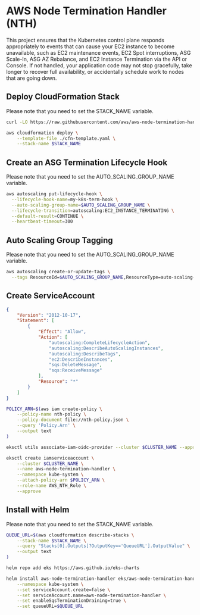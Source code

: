 # AWS Node Termination Handler (NTH)
This project ensures that the Kubernetes control plane responds appropriately to events that can cause your EC2 instance to become unavailable, such as EC2 maintenance events, EC2 Spot interruptions, ASG Scale-In, ASG AZ Rebalance, and EC2 Instance Termination via the API or Console. If not handled, your application code may not stop gracefully, take longer to recover full availability, or accidentally schedule work to nodes that are going down.
## Deploy CloudFormation Stack
Please note that you need to set the STACK_NAME variable.
``` bash
curl -LO https://raw.githubusercontent.com/aws/aws-node-termination-handler/main/docs/cfn-template.yaml

aws cloudformation deploy \
    --template-file ./cfn-template.yaml \
    --stack-name $STACK_NAME
```
## Create an ASG Termination Lifecycle Hook
Please note that you need to set the AUTO_SCALING_GROUP_NAME variable.
``` bash
aws autoscaling put-lifecycle-hook \
  --lifecycle-hook-name=my-k8s-term-hook \
  --auto-scaling-group-name=$AUTO_SCALING_GROUP_NAME \
  --lifecycle-transition=autoscaling:EC2_INSTANCE_TERMINATING \
  --default-result=CONTINUE \
  --heartbeat-timeout=300
```
## Auto Scaling Group Tagging
Please note that you need to set the AUTO_SCALING_GROUP_NAME variable.
``` bash
aws autoscaling create-or-update-tags \
  --tags ResourceId=$AUTO_SCALING_GROUP_NAME,ResourceType=auto-scaling-group,Key=aws-node-termination-handler/managed,Value=,PropagateAtLaunch=true
```
## Create ServiceAccount
``` json title="nth-policy.json"
{
    "Version": "2012-10-17",
    "Statement": [
        {
            "Effect": "Allow",
            "Action": [
                "autoscaling:CompleteLifecycleAction",
                "autoscaling:DescribeAutoScalingInstances",
                "autoscaling:DescribeTags",
                "ec2:DescribeInstances",
                "sqs:DeleteMessage",
                "sqs:ReceiveMessage"
            ],
            "Resource": "*"
        }
    ]
}
```
``` bash
POLICY_ARN=$(aws iam create-policy \
	--policy-name nth-policy \
	--policy-document file://nth-policy.json \
	--query 'Policy.Arn' \
	--output text
)

eksctl utils associate-iam-oidc-provider --cluster $CLUSTER_NAME --approve

eksctl create iamserviceaccount \
    --cluster $CLUSTER_NAME \
    --name aws-node-termination-handler \
    --namespace kube-system \
    --attach-policy-arn $POLICY_ARN \
    --role-name AWS_NTH_Role \
    --approve
```
## Install with Helm
Please note that you need to set the STACK_NAME variable.
``` bash
QUEUE_URL=$(aws cloudformation describe-stacks \
    --stack-name $STACK_NAME \
    --query "Stacks[0].Outputs[?OutputKey=='QueueURL'].OutputValue" \
    --output text
)

helm repo add eks https://aws.github.io/eks-charts

helm install aws-node-termination-handler eks/aws-node-termination-handler \
    --namespace kube-system \
    --set serviceAccount.create=false \
    --set serviceAccount.name=aws-node-termination-handler \
    --set enableSqsTerminationDraining=true \
    --set queueURL=$QUEUE_URL
```